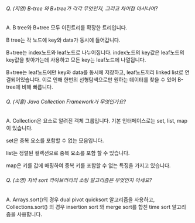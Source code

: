###### Q. (지영) B-tree 와 B+tree가 각각 무엇인지, 그리고 차이점 아시나여?

A. B tree와 B+tree 모두 이진트리를 확장한 트리입니다.

B tree는 각 노드에 key와 data가 동시에 들어갑니다.

B+tree는 index노드와 leaf노드로 나누어집니다. index노드의 key값은 leaf노드의 key값을 찾아가는데 사용하고 모든 key는 leaf노드에 나열됩니다.

B+tree는 leaf노드에만 key와 data를 동시에 저장하고, leaf노드끼리 linked list로 연결되어있습니다. 이로 인해 한번의 선형탐색으로만 원하는 데이터를 찾을 수 있어 B-tree에 비해 빠릅니다.








###### Q. (지홍) Java Collection Framework가 무엇인가요?

A. Collection은 요소로 알려진 객체 그룹입니다. 기본 인터페이스로는 set, list, map이 있습니다.

set은 중복 요소를 포함할 수 없는 모음입니다.

list는 정렬된 컬렉션으로 중복 요소를 포함 할 수 있습니다.

map은 키를 값에 매핑하여 중복 키를 포함할 수 없는 특징을 가지고 있습니다.





###### Q. (소영) 자바 sort 라이브러리의 소팅 알고리즘은 무엇인지 아세요?

A. Arrays.sort()의 경우 dual pivot quicksort 알고리즘을 사용하고, Collections.sort() 의 경우 insertion sort 와 merge sort를 합친 time sort 알고리즘을 사용합니다.

